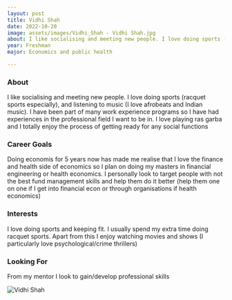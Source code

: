 ```yaml
---
layout: post
title: Vidhi Shah 
date: 2022-10-20
image: assets/images/Vidhi_Shah - Vidhi Shah.jpg
about: I like socialising and meeting new people. I love doing sports (racquet sports especially), and listening to music (I love afrobeats and Indian music). I have been part of many work experience programs so I have had experiences in the professional field I want to be in. I love playing ras garba and I totally enjoy the process of getting ready for any social functions 
year: Freshman
major: Economics and public health

---
```


### About

I like socialising and meeting new people. I love doing sports (racquet sports especially), and listening to music (I love afrobeats and Indian music). I have been part of many work experience programs so I have had experiences in the professional field I want to be in. I love playing ras garba and I totally enjoy the process of getting ready for any social functions 

### Career Goals

Doing economis for 5 years now has made me realise that I love the finance and health side of economics so I plan on doing my masters in financial engineering or health economics. I personally look to target people with not the best fund management skills and help them do it better (help them one on one if I get into financial econ or through organisations if health economics)

### Interests

I love doing sports and keeping fit. I usually spend my extra time doing racquet sports. Apart from this I enjoy watching movies and shows (I particularly love psychological/crime thrillers)

### Looking For

From my mentor I look to gain/develop professional skills

<div class="text-center my-5">
    <img src="https://sase-drexel.github.io/mentorship-2021/assets/images/Vidhi_Shah - Vidhi Shah.jpg" alt="Vidhi Shah" class="rounded post-img" />
</div>
